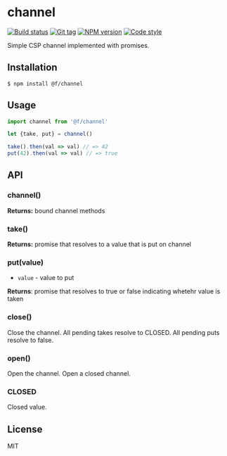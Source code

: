 
# channel

[![Build status][travis-image]][travis-url]
[![Git tag][git-image]][git-url]
[![NPM version][npm-image]][npm-url]
[![Code style][standard-image]][standard-url]

Simple CSP channel implemented with promises.

## Installation

    $ npm install @f/channel

## Usage

```js
import channel from '@f/channel'

let {take, put} = channel()

take().then(val => val) // => 42
put(42).then(val => val) // => true

```

## API

### channel()

**Returns:** bound channel methods

### take()

**Returns:** promise that resolves to a value that is put on channel

### put(value)

- `value` - value to put

**Returns**: promise that resolves to true or false indicating whetehr value is taken

### close()
Close the channel. All pending takes resolve to CLOSED. All pending puts resolve to false.

### open()
Open the channel. Open a closed channel.

### CLOSED
Closed value.

## License

MIT

[travis-image]: https://img.shields.io/travis/micro-js/channel.svg?style=flat-square
[travis-url]: https://travis-ci.org/micro-js/channel
[git-image]: https://img.shields.io/github/tag/micro-js/channel.svg?style=flat-square
[git-url]: https://github.com/micro-js/channel
[standard-image]: https://img.shields.io/badge/code%20style-standard-brightgreen.svg?style=flat-square
[standard-url]: https://github.com/feross/standard
[npm-image]: https://img.shields.io/npm/v/@f/channel.svg?style=flat-square
[npm-url]: https://npmjs.org/package/@f/channel
